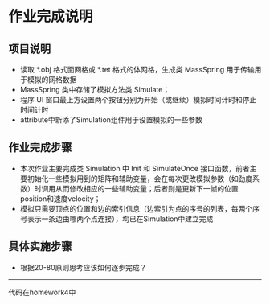 # 作业完成说明

## 项目说明

- 读取 *.obj 格式面网格或 *.tet 格式的体网格，生成类 MassSpring 用于传输用于模拟的网格数据
- MassSpring 类中存储了模拟方法类 Simulate；
- 程序 UI 窗口最上方设置两个按钮分别为开始（或继续）模拟时间计时和停止时间计时
- attribute中新添了Simulation组件用于设置模拟的一些参数


## 作业完成步骤

- 本次作业主要完成类 Simulation 中 Init 和 SimulateOnce 接口函数，前者主要初始化一些模拟用到的矩阵和辅助变量，会在每次更改模拟参数（如劲度系数）时调用从而修改相应的一些辅助变量；后者则是更新下一帧的位置position和速度velocity；
- 模拟只需要顶点的位置和边的索引信息（边索引为点的序号的列表，每两个序号表示一条边由哪两个点连接），均已在Simulation中建立完成

## 具体实施步骤

- 根据20-80原则思考应该如何逐步完成？

********************************
代码在homework4中